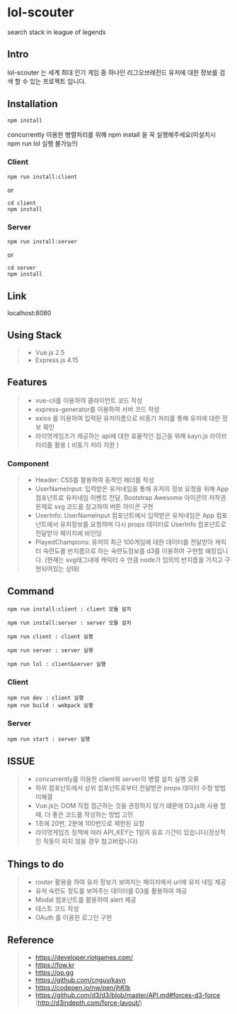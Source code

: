 # lol-scouter

search stack in league of legends

## Intro

lol-scouter 는 세계 최대 인기 게임 중 하나인 리그오브레전드 유저에 대한 정보를 검색 할 수 있는 프로젝트 입니다.

## Installation

```
npm install
```

concurrently 이용한 병렬처리를 위해 npm install 을 꼭 실행해주세요(미설치시 npm run lol 실행 불가능!!)

### Client

```
npm run install:client
```

or

```
cd client
npm install
```

### Server

```
npm run install:server
```

or

```
cd server
npm install
```

## Link

localhost:8080

## Using Stack

>- Vue.js 2.5
>- Express.js 4.15

## Features

>- vue-cli를 이용하여 클라이언트 코드 작성
>- express-generator를 이용하여 서버 코드 작성
>- axios 를 이용하여 입력된 유저이름으로 비동기 처리를 통해 유저에 대한 정보 확인
>- 라이엇게임즈가 제공하는 api에 대한 효율적인 접근을 위해 kayn.js 라이브러리를 활용 ( 비동기 처리 지원 )

### Component

>- Header: CSS를 활용하여 동적인 헤더를 작성
>- UserNameInput: 입력받은 유저네임을 통해 유저의 정보 요청을 위해 App 컴포넌트로 유저네임 이벤트 전달, Bootstrap Awesome 아이콘의 저작권 문제로 svg 코드를 참고하여 버튼 아이콘 구현
>- UserInfo: UserNameInput 컴포넌트에서 입력받은 유저네임은 App 컴포넌트에서 유저정보를 요청하며 다시 props 데이터로 UserInfo 컴포넌트로 전달받아 페이지에 바인딩
>- PlayedChampions: 유저의 최근 100게임에 대한 데이터를 전달받아 캐릭터 숙련도를 반지름으로 하는 숙련도정보를 d3를 이용하여 구현할 예정입니다.
(현재는 svg태그내에 캐릭터 수 만큼 node가 임의의 반지름을 가지고 구현되어있는 상태)

## Command

```
npm run install:client : client 모듈 설치

npm run install:server : server 모듈 설치

npm run client : client 실행

npm run server : server 실행

npm run lol : client&server 실행
```

### Client

```
npm run dev : client 실행
npm run build : webpack 실행
```

### Server

```
npm run start : server 실행
```

## ISSUE

>- concurrently를 이용한 client와 server의 병렬 설치 실행 오류
>- 하위 컴포넌트에서 상위 컴포넌트로부터 전달받은 props 데이터 수정 방법 미해결
>- Vue.js는 DOM 직접 접근하는 것을 권장하지 않기 떄문에 D3.js와 사용 할 때, 더 좋은 코드를 작성하는 방법 고민
>- 1초에 20번, 2분에 100번으로 제한된 요청
>- 라이엇게임즈 정책에 따라 API_KEY는 1일의 유효 기간이 있습니다(정상적인 작동이 되지 않을 경우 참고바랍니다)

## Things to do

>- router 활용을 하여 유저 정보가 보여지는 페이지에서 url에 유저 네임 제공 
>- 유저 숙련도 정도를 보여주는 데이터를 D3를 활용하여 제공
>- Modal 컴포넌트를 활용하여 alert 제공
>- 테스트 코드 작성
>- OAuth 를 이용한 로그인 구현

## Reference

>- https://developer.riotgames.com/
>- https://fow.kr
>- https://op.gg
>- https://github.com/cnguy/kayn
>- https://codepen.io/nw/pen/jhKtk
>- https://github.com/d3/d3/blob/master/API.md#forces-d3-force
    (http://d3indepth.com/force-layout/)